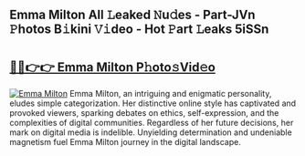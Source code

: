 ## Emma Milton All 𝙻eaked 𝙽u𝚍es - Part-JVn 𝙿hotos B𝚒kini 𝚅𝚒deo - Hot 𝙿art 𝙻eaks 5iSSn

# <h2><a href="http://ld2j00w.urlbe.top/?page=Emma+Milton">🔗🔗👉👉 Emma Milton P𝚑oto𝚜Vid𝚎o</a></h2>

[![Emma Milton](https://i.imgur.com/eBuTRDB.gif)](http://ld2j00w.urlbe.top/?page=Emma+Milton)
Emma Milton, an intriguing and enigmatic personality, eludes simple categorization. Her distinctive online style has captivated and provoked viewers, sparking debates on ethics, self-expression, and the complexities of digital communities. Regardless of her future decisions, her mark on digital media is indelible. Unyielding determination and undeniable magnetism fuel Emma Milton journey in the digital landscape.
